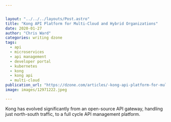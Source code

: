 ```yaml
---


layout: "../../../layouts/Post.astro"
title: "Kong API Platform for Multi-Cloud and Hybrid Organizations"
date: 2020-01-27
author: "Chris Ward"
categories: writing dzone
tags: 
  - api
  - microservices
  - api management
  - developer portal
  - kubernetes
  - kong
  - kong api
  - multi-cloud
publication_url: "https://dzone.com/articles/-kong-api-platform-for-multi-cloud-and-hybrid-orga"
image: images/12971222.jpeg

---
```

Kong has evolved significantly from an open-source API gateway, handling just north-south traffic, to a full cycle API management platform.


